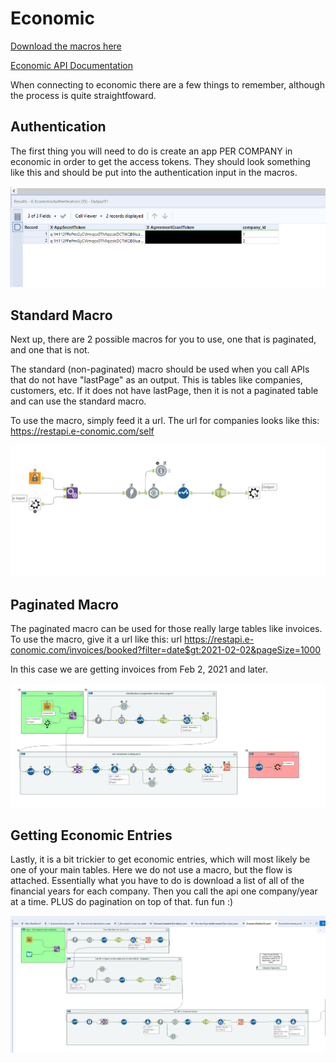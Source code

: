 # Economic 

[Download the macros here](https://drive.google.com/file/d/11IkdDuHMxXTF8eTx9Nl3bDujFhNAW7r6/view?usp=sharing)

[Economic API Documentation](https://restdocs.e-conomic.com/#introduction)


When connecting to economic there are a few things to remember, although the process is quite straightfoward. 

## Authentication

The first thing you will need to do is create an app PER COMPANY in economic in order to get the access tokens. They should look something like this and should be put into the authentication input in the macros.

![auth](./assets/economic/tokens.png)


## Standard Macro

Next up, there are 2 possible macros for you to use, one that is paginated, and one that is not. 

The standard (non-paginated) macro should be used when you call APIs that do not have "lastPage" as an output. This is tables like companies, customers, etc. If it does not have lastPage, then it is not a paginated table and can use the standard macro. 

To use the macro, simply feed it a url. The url for companies looks like this: https://restapi.e-conomic.com/self

![standard](./assets/economic/standard.png)

## Paginated Macro

The paginated macro can be used for those really large tables like invoices. To use the macro, give it a url like this: url
https://restapi.e-conomic.com/invoices/booked?filter=date$gt:2021-02-02&pageSize=1000

In this case we are getting invoices from Feb 2, 2021 and later.

![standard](./assets/economic/paginated.png)


## Getting Economic Entries

Lastly, it is a bit trickier to get economic entries, which will most likely be one of your main tables. Here we do not use a macro, but the flow is attached. Essentially what you have to do is download a list of all of the financial years for each company. Then you call the api one company/year at a time. PLUS do pagination on top of that. fun fun :)

![standard](./assets/economic/entries.png)
